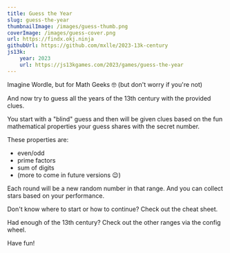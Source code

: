 ```yaml
---
title: Guess the Year
slug: guess-the-year
thumbnailImage: /images/guess-thumb.png
coverImage: /images/guess-cover.png
url: https://findx.okj.ninja
githubUrl: https://github.com/mxlle/2023-13k-century
js13k: 
    year: 2023
    url: https://js13kgames.com/2023/games/guess-the-year
---
```


Imagine Wordle, but for Math Geeks 🤓 (but don't worry if you're
not)

And now try to guess all the years of the 13th century with the
provided clues.

You start with a "blind" guess and then will be given clues based on
the fun mathematical properties your guess shares with the secret
number.

These properties are:
- even/odd
- prime factors
- sum of digits
- (more to come in future versions 😉)

Each round will be a new random number in that range. And you can
collect stars based on your performance.

Don't know where to start or how to continue? Check out the cheat
sheet.

Had enough of the 13th century? Check out the other ranges via the
config wheel.

Have fun!